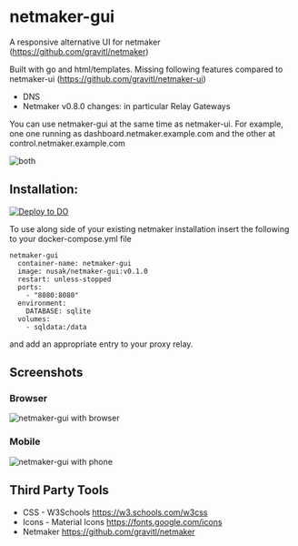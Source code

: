 # netmaker-gui
A responsive alternative UI for netmaker (https://github.com/gravitl/netmaker)

Built with go and html/templates.
Missing following features compared to netmaker-ui (https://github.com/gravitl/netmaker-ui)
- DNS
- Netmaker v0.8.0 changes: in particular Relay Gateways 

You can use netmaker-gui at the same time as netmaker-ui. For example, one one running as dashboard.netmaker.example.com and the other at control.netmaker.example.com

![both](https://github.com/mattkasun/netmaker-gui/raw/develop/screenshots/netmaker-gui-ui.png "GUI and UI")


## Installation:
[![Deploy to DO](https://www.deploytodo.com/do-btn-blue.svg)](https://cloud.digitalocean.com/apps/new?repo=https://github.com/mattkasun/netmaker-gui/tree/develop)

To use along side of your existing netmaker installation insert the following to your docker-compose.yml file

```
netmaker-gui
  container-name: netmaker-gui
  image: nusak/netmaker-gui:v0.1.0
  restart: unless-stopped
  ports:
    - "8080:8080"
  environment:
    DATABASE: sqlite
  volumes:
    - sqldata:/data
```

and add an appropriate entry to your proxy relay.

## Screenshots
### Browser
![netmaker-gui with browser](https://github.com/mattkasun/netmaker-gui/raw/develop/screenshots/netmaker-gui-browser.png "Netmaker-GUI with Browser")

### Mobile
![netmaker-gui with phone](https://github.com/mattkasun/netmaker-gui/raw/develop/screenshots/netmaker-gui-phone.png "Netmaker-GUI with Phone")

## Third Party Tools
- CSS - W3Schools https://w3.schools.com/w3css
- Icons - Material Icons https://fonts.google.com/icons
- Netmaker https://github.com/gravitl/netmaker
